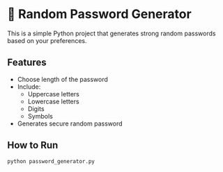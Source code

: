 # 🔐 Random Password Generator

This is a simple Python project that generates strong random passwords based on your preferences.

## Features

- Choose length of the password
- Include:
  - Uppercase letters
  - Lowercase letters
  - Digits
  - Symbols
- Generates secure random password

## How to Run

```bash
python password_generator.py
